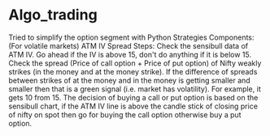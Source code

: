 # Algo_trading
Tried to simplify the option segment with Python 
                                                             Strategies
Components: (For volatile markets)
ATM IV
Spread
Steps:
Check the sensibull data of ATM IV.
Go ahead if the IV is above 15, don't do anything if it is below 15.
Check the spread (Price of call option + Price of put option) of Nifty weakly strikes (in the money and at the money strike).
If the difference of spreads between strikes of at the money and in the money is getting smaller and smaller then that is a green signal (i.e. market has volatility). For example, it gets 10 from 15.
The decision of buying a call or put option is based on the sensibull chart, if the ATM IV line is above the candle stick of closing price of nifty on spot then go for buying the call option otherwise buy a put option.
